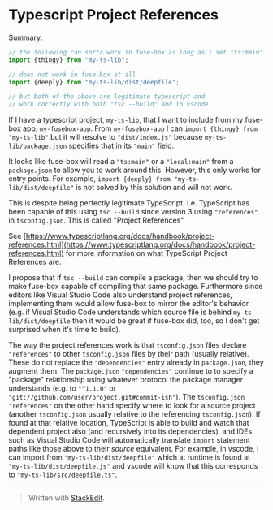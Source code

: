 # Typescript Project References

Summary:
```typescript
// the following can sorta work in fuse-box as long as I set "ts:main" in my-ts-lib/package.json
import {thingy} from "my-ts-lib";

// does not work in fuse-box at all
import {deeply} from "my-ts-lib/dist/deepfile";

// but both of the above are legitimate typescript and
// work correctly with both "tsc --build" and in vscode.
```

If I have a typescript project, `my-ts-lib`, that I want to include from my fuse-box app, `my-fusebox-app`.  From `my-fusebox-app` I can `import {thingy} from "my-ts-lib"` but it will resolve to `"dist/index.js"` because `my-ts-lib/package.json` specifies that in its `"main"` field.

It looks like fuse-box will read a `"ts:main"` or a `"local:main"` from a `package.json` to allow you to work around this.  However, this only works for entry points.  For example, `import {deeply} from "my-ts-lib/dist/deepfile"` is not solved by this solution and will not work.

This is despite being perfectly legitimate TypeScript.  I.e. TypeScript has been capable of this using `tsc --build` since version 3 using `"references"` in `tsconfig.json`.  This is called "Project References"

See [https://www.typescriptlang.org/docs/handbook/project-references.html](https://www.typescriptlang.org/docs/handbook/project-references.html) for more information on what TypeScript Project References are.

I propose that if `tsc --build` can compile a package, then we should try to make fuse-box capable of compiling that same package.  Furthermore since editors like Visual Studio Code also understand project references, implementing them would allow fuse-box to mirror the editor's behavior (e.g. if Visual Studio Code understands which source file is behind `my-ts-lib/dist/deepfile` then it would be great if fuse-box did, too, so I don't get surprised when it's time to build).

The way the project references work is that `tsconfig.json` files declare `"references"` to other `tsconfig.json` files by their path (usually relative).  These do not replace the `"dependencies"` entry already in `package.json`, they augment them.  The `package.json` `"dependencies"` continue to to specify a "package" relationship using whatever protocol the package manager understands (e.g. to `"^1.1.0"` or `"git://github.com/user/project.git#commit-ish"`).  The `tsconfig.json` `"references"` on the other hand specify where to look for a source project (another `tsconfig.json` usually relative to the referencing `tsconfig.json`).  If found at that relative location, TypeScript is able to build and watch that dependent project also (and recursively into its dependencies), and IDEs such as Visual Studio Code will automatically translate `import` statement paths like those above to their *source* equivalent.  For example, in vscode, I can import from `"my-ts-lib/dist/deepfile"` which at runtime is found at `"my-ts-lib/dist/deepfile.js"` and vscode will know that this corresponds to `"my-ts-lib/src/deepfile.ts"`.



___
> Written with [StackEdit](https://stackedit.io/).
<!--stackedit_data:
eyJoaXN0b3J5IjpbNzk2NDI1NTEyLC0xODY5NDk1MTYxXX0=
-->